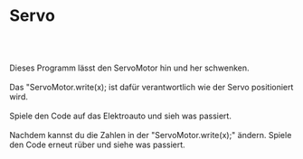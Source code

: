 # Servo
<br/><br/>

Dieses Programm lässt den ServoMotor hin und her schwenken.<br/><br/>
Das "ServoMotor.write(x); ist dafür verantwortlich wie der Servo positioniert wird.<br/><br/>
Spiele den Code auf das Elektroauto und sieh was passiert.<br/><br/>
Nachdem kannst du die Zahlen in der "ServoMotor.write(x);" ändern.
Spiele den Code erneut rüber und siehe was passiert.


